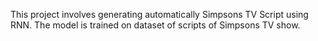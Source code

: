 This project involves generating automatically Simpsons TV Script using RNN.
The model is trained on dataset of scripts of Simpsons TV show. 

